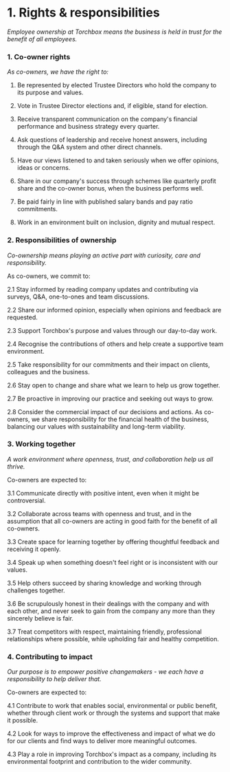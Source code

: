 # 1. Rights & responsibilities

*Employee ownership at Torchbox means the business is held in trust for
the benefit of all employees.*

### 1. Co-owner rights

*As co-owners, we have the right to:*

1.  Be represented by elected Trustee Directors who hold the company to
    its purpose and values.

2.  Vote in Trustee Director elections and, if eligible, stand for
    election.

3.  Receive transparent communication on the company's financial
    performance and business strategy every quarter.

4.  Ask questions of leadership and receive honest answers, including
    through the Q&A system and other direct channels.

5.  Have our views listened to and taken seriously when we offer
    opinions, ideas or concerns.

6.  Share in our company's success through schemes like quarterly profit
    share and the co-owner bonus, when the business performs well.

7.  Be paid fairly in line with published salary bands and pay ratio
    commitments.

8.  Work in an environment built on inclusion, dignity and mutual
    respect.

### 2. Responsibilities of ownership

*Co-ownership means playing an active part with curiosity, care and
responsibility.*

As co-owners, we commit to:

2.1 Stay informed by reading company updates and contributing via
surveys, Q&A, one-to-ones and team discussions.

2.2 Share our informed opinion, especially when opinions and feedback
are requested.

2.3 Support Torchbox's purpose and values through our day-to-day work.

2.4 Recognise the contributions of others and help create a supportive
team environment.

2.5 Take responsibility for our commitments and their impact on clients,
colleagues and the business.

2.6 Stay open to change and share what we learn to help us grow
together.

2.7 Be proactive in improving our practice and seeking out ways to grow.

2.8 Consider the commercial impact of our decisions and actions. As
co-owners, we share responsibility for the financial health of the
business, balancing our values with sustainability and long-term
viability.

### 

### 3. Working together

*A work environment where openness, trust, and collaboration help us all
thrive.*

Co-owners are expected to:

3.1 Communicate directly with positive intent, even when it might be
controversial.

3.2 Collaborate across teams with openness and trust, and in the
assumption that all co-owners are acting in good faith for the benefit
of all co-owners.

3.3 Create space for learning together by offering thoughtful feedback
and receiving it openly.

3.4 Speak up when something doesn't feel right or is inconsistent with
our values.

3.5 Help others succeed by sharing knowledge and working through
challenges together.

3.6 Be scrupulously honest in their dealings with the company and with
each other, and never seek to gain from the company any more than they
sincerely believe is fair.

3.7 Treat competitors with respect, maintaining friendly, professional
relationships where possible, while upholding fair and healthy
competition.

### 4. Contributing to impact

*Our purpose is to empower positive changemakers - we each have a
responsibility to help deliver that.*

Co-owners are expected to:

4.1 Contribute to work that enables social, environmental or public
benefit, whether through client work or through the systems and support
that make it possible.

4.2 Look for ways to improve the effectiveness and impact of what we do
for our clients and find ways to deliver more meaningful outcomes.

4.3 Play a role in improving Torchbox's impact as a company, including
its environmental footprint and contribution to the wider community.
